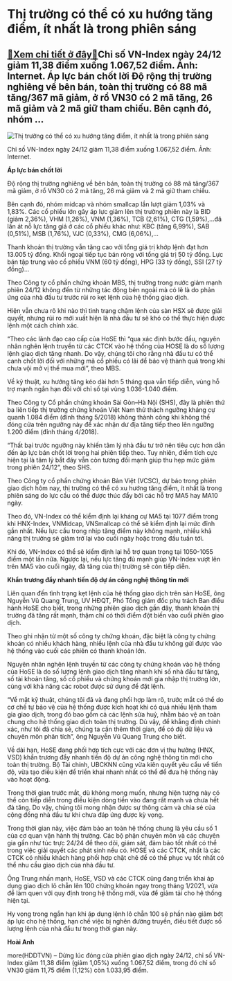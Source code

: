 Thị trường có thể có xu hướng tăng điểm, ít nhất là trong phiên sáng
====================================================================

[:gift:Xem chi tiết ở đây:gift:](https://hddtvn.com/thi-truong-co-the-co-xu-huong-tang-diem-it-nhat-la-trong-phien-sang/)Chỉ số VN-Index ngày 24/12 giảm 11,38 điểm xuống 1.067,52 điểm. Ảnh: Internet. Áp lực bán chốt lời Độ rộng thị trường nghiêng về bên bán, toàn thị trường có 88 mã tăng/367 mã giảm, ở rổ VN30 có 2 mã tăng, 26 mã giảm và 2 mã giữ tham chiếu. Bên cạnh đó, nhóm …
------------------------------------------------------------------------------------------------------------------------------------------------------------------------------------------------------------------------------------------------------------------------------------





![Thị trường có thể có xu hướng tăng điểm, ít nhất là trong phiên sáng](https://hddtvn.com/wp-content/uploads/2021/01/4510_chungkhoanchaodao2.jpg "Thị trường có thể có xu hướng tăng điểm, ít nhất là trong phiên sáng")


Chỉ số VN-Index ngày 24/12 giảm 11,38 điểm xuống 1.067,52 điểm. Ảnh: Internet.



**Áp lực bán chốt lời**


Độ rộng thị trường nghiêng về bên bán, toàn thị trường có 88 mã tăng/367 mã giảm, ở rổ VN30 có 2 mã tăng, 26 mã giảm và 2 mã giữ tham chiếu.


Bên cạnh đó, nhóm midcap và nhóm smallcap lần lượt giảm 1,03% và 1,83%. Các cổ phiếu lớn gây áp lực giảm lên thị trường phiên này là BID (giảm 2,36%), VHM (1,26%), VNM (1,36%), TCB (2,61%), CTG (1,59%),…đã lấn át nỗ lực tăng giá ở các cổ phiếu khác như: KBC (tăng 6,99%), SAB (0,51%), MSB (1,76%), VJC (0,33%), CMG (6,06%),…


Thanh khoản thị trường vẫn tăng cao với tổng giá trị khớp lệnh đạt hơn 13.005 tỷ đồng. Khối ngoại tiếp tục bán ròng với tổng giá trị 50 tỷ đồng. Lực bán tập trung vào cổ phiếu VNM (60 tỷ đồng), HPG (33 tỷ đồng), SSI (27 tỷ đồng)…


Theo Công ty cổ phần chứng khoán MBS, thị trường trong nước giảm mạnh phiên 24/12 không đến từ những tác động bên ngoài mà có lẽ là do phản ứng của nhà đầu tư trước rủi ro kẹt lệnh của hệ thống giao dịch.


Hiện vẫn chưa rõ khi nào thì tình trạng chậm lệnh của sàn HSX sẽ được giải quyết, nhưng rủi ro mới xuất hiện là nhà đầu tư sẽ khó có thể thực hiện được lệnh một cách chính xác.


“Theo các lãnh đạo cao cấp của HoSE thì “qua xác định bước đầu, nguyên nhân nghẽn lệnh truyền từ các CTCK vào hệ thống của HOSE là do số lượng lệnh giao dịch tăng nhanh. Do vậy, chúng tôi cho rằng nhà đầu tư có thể canh chốt lời đối với những mã cổ phiếu có lãi để bảo vệ thành quả trong khi chưa vội mở vị thế mua mới”, theo MBS.


Về kỹ thuật, xu hướng tăng kéo dài hơn 5 tháng qua vẫn tiếp diễn, vùng hỗ trợ mạnh ngắn hạn đối với chỉ số tại vùng 1.036-1.040 điểm.


Theo Công ty Cổ phần chứng khoán Sài Gòn–Hà Nội (SHS), đây là phiên thứ ba liên tiếp thị trường chứng khoán Việt Nam thử thách ngưỡng kháng cự quanh 1.084 điểm (đỉnh tháng 5/2018) không thành công khi không thể đóng cửa trên ngưỡng này để xác nhận dư địa tăng tiếp theo lên ngưỡng 1.200 điểm (đỉnh tháng 4/2018).


“Thất bại trước ngưỡng này khiến tâm lý nhà đầu tư trở nên tiêu cực hơn dẫn đến áp lực bán chốt lời trong hai phiên tiếp theo. Tuy nhiên, điểm tích cực hiện tại là tâm lý bắt đáy vẫn còn tương đối mạnh giúp thu hẹp mức giảm trong phiên 24/12”, theo SHS.


Theo Công ty cổ phần chứng khoán Bản Việt (VCSC), dự báo trong phiên giao dịch hôm nay, thị trường có thể có xu hướng tăng điểm, ít nhất là trong phiên sáng do lực cầu có thể được thúc đẩy bởi các hỗ trợ MA5 hay MA10 ngày.


Theo đó, VN-Index có thể kiểm định lại kháng cự MA5 tại 1077 điểm trong khi HNX-Index, VNMidcap, VNSmallcap có thể sẽ kiểm định lại mức đỉnh gần nhất. Nếu lực cầu trong nhịp tăng điểm này không mạnh, nhiều khả năng thị trường sẽ giảm trở lại vào cuối ngày hoặc trong đầu tuần tới.


Khi đó, VN-Index có thể sẽ kiểm định lại hỗ trợ quan trọng tại 1050-1055 điểm một lần nữa. Ngược lại, nếu lực tăng đủ mạnh giúp VN-Index vượt lên trên MA5 vào cuối ngày, đà tăng của thị trường sẽ còn tiếp diễn.


**Khẩn trương đẩy nhanh tiến độ dự án công nghệ thông tin mới**


Liên quan đến tình trạng kẹt lệnh của hệ thống giao dịch trên sàn HoSE, ông Nguyễn Vũ Quang Trung, UV HĐQT, Phó Tổng giám đốc phụ trách Ban điều hành HoSE cho biết, trong những phiên giao dịch gần đây, thanh khoản thị trường đã tăng rất mạnh, thậm chí có thời điểm đột biến vào cuối phiên giao dịch.


Theo ghi nhận từ một số công ty chứng khoán, đặc biệt là công ty chứng khoán có nhiều khách hàng, nhiều lệnh của nhà đầu tư không gửi được vào hệ thống vào cuối các phiên có thanh khoản lớn.


Nguyên nhân nghẽn lệnh truyền từ các công ty chứng khoán vào hệ thống của HoSE là do số lượng lệnh giao dịch tăng nhanh khi số nhà đầu tư tăng, số tài khoản tăng, số cổ phiếu và chứng khoán mới gia nhập thị trường lớn, cùng với khả năng các robot được sử dụng để đặt lệnh.


“Về mặt kỹ thuật, chúng tôi đã và đang phối hợp làm rõ, trước mắt có thể do cơ chế tự bảo vệ của hệ thống được kích hoạt khi có quá nhiều lệnh tham gia giao dịch, trong đó bao gồm cả các lệnh sửa huỷ, nhằm bảo vệ an toàn chung cho hệ thống giao dịch toàn thị trường. Dù vậy, để khẳng định chính xác, như tôi đã chia sẻ, chúng ta cần thêm thời gian, để có đủ dữ liệu và chuyên môn phân tích”, ông Nguyễn Vũ Quang Trung cho biết.


Về dài hạn, HoSE đang phối hợp tích cực với các đơn vị thụ hưởng (HNX, VSD) khẩn trương đẩy nhanh tiến độ dự án công nghệ thông tin mới cho toàn thị trường. Bộ Tài chính, UBCKNN cũng vừa kiên quyết yêu cầu về tiến độ, vừa tạo điều kiện để triển khai nhanh nhất có thể để đưa hệ thống này vào hoạt động.


Trong thời gian trước mắt, dù không mong muốn, nhưng hiện tượng này có thể còn tiếp diễn trong điều kiện dòng tiền vào đang rất mạnh và chưa hết đà tăng. Do vậy, chúng tôi mong nhận được sự thông cảm và chia sẻ của cộng đồng nhà đầu tư khi chưa đáp ứng được kỳ vọng.


Trong thời gian này, việc đảm bảo an toàn hệ thống chung là yêu cầu số 1 của cơ quan vận hành thị trường. Các bộ phận chuyên môn và các chuyên gia gần như túc trực 24/24 để theo dõi, giám sát, đảm bảo tốt nhất có thể trong việc giải quyết các phát sinh nếu có. HOSE và các CTCK, nhất là các CTCK có nhiều khách hàng phối hợp chặt chẽ để có thể phục vụ tốt nhất có thể nhu cầu giao dịch của nhà đầu tư.


Ông Trung nhấn mạnh, HoSE, VSD và các CTCK cũng đang triển khai áp dụng giao dịch lô chẵn lên 100 chứng khoán ngay trong tháng 1/2021, vừa để làm quen với quy định trong hệ thống mới, vừa để giảm tải cho hệ thống hiện tại.


Hy vọng trong ngắn hạn khi áp dụng lệnh lô chẵn 100 sẽ phần nào giảm bớt áp lực cho hệ thống, hạn chế việc bị nghẽn đường truyền, điều tiết được số lượng lệnh của nhà đầu tư trong thời gian này.




**Hoài Anh**



more(HDDTVN) – Dừng lúc đóng cửa phiên giao dịch ngày 24/12, chỉ số VN-Index giảm 11,38 điểm (giảm 1,05%) xuống 1.067,52 điểm, trong đó chỉ số VN30 giảm 11,75 điểm (1,12%) còn 1.033,95 điểm.

